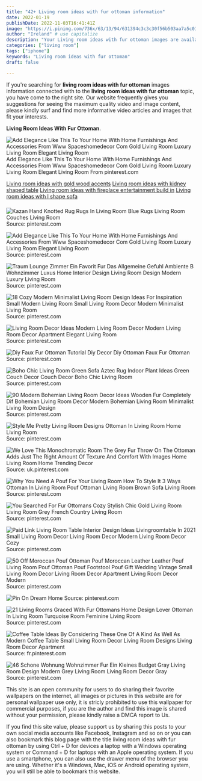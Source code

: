 ```yaml
---
title: "42+ Living room ideas with fur ottoman information"
date: 2022-01-19
publishDate: 2022-11-03T16:41:41Z
image: "https://i.pinimg.com/736x/63/13/94/631394c3c3c30f56b503aa7a5c01bc37.jpg"
author: "Ireland" # use capitalize
description: "Your Living room ideas with fur ottoman images are available in this site. Living room ideas with fur ottoman are a topic that is being searched for and liked by netizens now. You can Get the Living room ideas with fur ottoman files here. Get all free photos and vectors."
categories: ["living room"]
tags: ["iphone"]
keywords: "Living room ideas with fur ottoman"
draft: false

---
```


If you're searching for **living room ideas with fur ottoman** images information connected with to the **living room ideas with fur ottoman** topic, you have come to the right  site.  Our website frequently  gives you  suggestions  for seeing  the maximum  quality video and image  content, please kindly surf and find more informative video articles and images  that fit your interests.

**Living Room Ideas With Fur Ottoman**. 

![Add Elegance Like This To Your Home With Home Furnishings And Accessories From Www Spaceshomedecor Com Gold Living Room Luxury Living Room Elegant Living Room](https://i.pinimg.com/originals/2f/2e/72/2f2e72b2df7964ed5d4ba79d3d668ff9.jpg "Add Elegance Like This To Your Home With Home Furnishings And Accessories From Www Spaceshomedecor Com Gold Living Room Luxury Living Room Elegant Living Room")
Add Elegance Like This To Your Home With Home Furnishings And Accessories From Www Spaceshomedecor Com Gold Living Room Luxury Living Room Elegant Living Room From pinterest.com

[Living room ideas with gold wood accents](/living-room-ideas-with-gold-wood-accents/)
[Living room ideas with kidney shaped table](/living-room-ideas-with-kidney-shaped-table/)
[Living room ideas with fireplace entertainment build in](/living-room-ideas-with-fireplace-entertainment-build-in/)
[Living room ideas with l shape sofa](/living-room-ideas-with-l-shape-sofa/)



### 

 


![Kazan Hand Knotted Rug Rugs In Living Room Blue Rugs Living Room Couches Living Room](https://i.pinimg.com/originals/d4/df/64/d4df64813e8a725fb5c5be5bf33d5e5d.jpg "Kazan Hand Knotted Rug Rugs In Living Room Blue Rugs Living Room Couches Living Room")
Source: pinterest.com

 

![Add Elegance Like This To Your Home With Home Furnishings And Accessories From Www Spaceshomedecor Com Gold Living Room Luxury Living Room Elegant Living Room](https://i.pinimg.com/originals/2f/2e/72/2f2e72b2df7964ed5d4ba79d3d668ff9.jpg "Add Elegance Like This To Your Home With Home Furnishings And Accessories From Www Spaceshomedecor Com Gold Living Room Luxury Living Room Elegant Living Room")
Source: pinterest.com

 

![Traum Lounge Zimmer Ein Favorit Fur Das Allgemeine Gefuhl Ambiente B Wohnzimmer Luxus Home Interior Design Living Room Design Modern Luxury Living Room](https://i.pinimg.com/originals/c7/31/0e/c7310edaa2cd70a77169cd8bab5c7c04.jpg "Traum Lounge Zimmer Ein Favorit Fur Das Allgemeine Gefuhl Ambiente B Wohnzimmer Luxus Home Interior Design Living Room Design Modern Luxury Living Room")
Source: pinterest.com

 

![18 Cozy Modern Minimalist Living Room Design Ideas For Inspiration Small Modern Living Room Small Living Room Decor Modern Minimalist Living Room](https://i.pinimg.com/736x/40/01/fa/4001fa5e0346988b389ac38debbf8167.jpg "18 Cozy Modern Minimalist Living Room Design Ideas For Inspiration Small Modern Living Room Small Living Room Decor Modern Minimalist Living Room")
Source: pinterest.com

 

![Living Room Decor Ideas Modern Living Room Decor Modern Living Room Decor Apartment Elegant Living Room](https://i.pinimg.com/originals/a0/30/a1/a030a1a7ff8497251f3dab6e8b69d6c2.jpg "Living Room Decor Ideas Modern Living Room Decor Modern Living Room Decor Apartment Elegant Living Room")
Source: pinterest.com

 

![Diy Faux Fur Ottoman Tutorial Diy Decor Diy Ottoman Faux Fur Ottoman](https://i.pinimg.com/originals/14/a3/46/14a3467cf85f6466013453a6c884313b.jpg "Diy Faux Fur Ottoman Tutorial Diy Decor Diy Ottoman Faux Fur Ottoman")
Source: pinterest.com

 

![Boho Chic Living Room Green Sofa Aztec Rug Indoor Plant Ideas Green Couch Decor Couch Decor Boho Chic Living Room](https://i.pinimg.com/736x/25/e7/7b/25e77bbbf5945ba602405117edb8b98d.jpg "Boho Chic Living Room Green Sofa Aztec Rug Indoor Plant Ideas Green Couch Decor Couch Decor Boho Chic Living Room")
Source: pinterest.com

 

![90 Modern Bohemian Living Room Decor Ideas Wooden Fur Completely Dif Bohemian Living Room Decor Modern Bohemian Living Room Minimalist Living Room Design](https://i.pinimg.com/736x/03/05/50/030550769b561801db1cb65cf71e6aae.jpg "90 Modern Bohemian Living Room Decor Ideas Wooden Fur Completely Dif Bohemian Living Room Decor Modern Bohemian Living Room Minimalist Living Room Design")
Source: pinterest.com

 

![Style Me Pretty Living Room Designs Ottoman In Living Room Home Living Room](https://i.pinimg.com/originals/23/1f/9b/231f9b50c732c63ab44cbf99cc228853.jpg "Style Me Pretty Living Room Designs Ottoman In Living Room Home Living Room")
Source: pinterest.com

 

![We Love This Monochromatic Room The Grey Fur Throw On The Ottoman Adds Just The Right Amount Of Texture And Comfort With Images Home Living Room Home Trending Decor](https://i.pinimg.com/474x/39/15/8d/39158d972f48e2ab44956e06594db186--neutral-rug-neutral-colors.jpg "We Love This Monochromatic Room The Grey Fur Throw On The Ottoman Adds Just The Right Amount Of Texture And Comfort With Images Home Living Room Home Trending Decor")
Source: uk.pinterest.com

 

![Why You Need A Pouf For Your Living Room How To Style It 3 Ways Ottoman In Living Room Pouf Ottoman Living Room Brown Sofa Living Room](https://i.pinimg.com/originals/28/9d/f8/289df82aa181856b063065a9db30fe51.jpg "Why You Need A Pouf For Your Living Room How To Style It 3 Ways Ottoman In Living Room Pouf Ottoman Living Room Brown Sofa Living Room")
Source: pinterest.com

 

![You Searched For Fur Ottomans Cozy Stylish Chic Gold Living Room Living Room Grey French Country Living Room](https://i.pinimg.com/originals/10/47/9e/10479e4c9764369481eee745c5adb8c3.jpg "You Searched For Fur Ottomans Cozy Stylish Chic Gold Living Room Living Room Grey French Country Living Room")
Source: pinterest.com

 

![Paid Link Living Room Table Interior Design Ideas Livingroomtable In 2021 Small Living Room Decor Living Room Decor Modern Living Room Decor Cozy](https://i.pinimg.com/736x/db/c6/6f/dbc66fea1241c4362111496d706e832c.jpg "Paid Link Living Room Table Interior Design Ideas Livingroomtable In 2021 Small Living Room Decor Living Room Decor Modern Living Room Decor Cozy")
Source: pinterest.com

 

![50 Off Moroccan Pouf Ottoman Pouf Moroccan Leather Leather Pouf Living Room Pouf Ottoman Pouf Footstool Pouf Gift Wedding Vintage Small Living Room Decor Living Room Decor Apartment Living Room Decor Modern](https://i.pinimg.com/originals/41/e3/95/41e39596756faaeda05db4268169f6de.jpg "50 Off Moroccan Pouf Ottoman Pouf Moroccan Leather Leather Pouf Living Room Pouf Ottoman Pouf Footstool Pouf Gift Wedding Vintage Small Living Room Decor Living Room Decor Apartment Living Room Decor Modern")
Source: pinterest.com

 

![Pin On Dream Home](https://i.pinimg.com/originals/41/91/dd/4191dd9d3729f59bf3671dc5e4d8c434.jpg "Pin On Dream Home")
Source: pinterest.com

 

![21 Living Rooms Graced With Fur Ottomans Home Design Lover Ottoman In Living Room Turquoise Room Feminine Living Room](https://i.pinimg.com/originals/7c/50/48/7c50485294bb010d83a30c1b4728d3e2.jpg "21 Living Rooms Graced With Fur Ottomans Home Design Lover Ottoman In Living Room Turquoise Room Feminine Living Room")
Source: pinterest.com

 

![Coffee Table Ideas By Considering These One Of A Kind As Well As Modern Coffee Table Small Living Room Decor Living Room Designs Living Room Decor Apartment](https://i.pinimg.com/736x/4d/de/3d/4dde3d32d7899a6b780637f6ec5380ab.jpg "Coffee Table Ideas By Considering These One Of A Kind As Well As Modern Coffee Table Small Living Room Decor Living Room Designs Living Room Decor Apartment")
Source: fr.pinterest.com

 

![46 Schone Wohnung Wohnzimmer Fur Ein Kleines Budget Gray Living Room Design Modern Grey Living Room Living Room Decor Gray](https://i.pinimg.com/736x/63/13/94/631394c3c3c30f56b503aa7a5c01bc37.jpg "46 Schone Wohnung Wohnzimmer Fur Ein Kleines Budget Gray Living Room Design Modern Grey Living Room Living Room Decor Gray")
Source: pinterest.com

 

This site is an open community for users to do sharing their favorite wallpapers on the internet, all images or pictures in this website are for personal wallpaper use only, it is stricly prohibited to use this wallpaper for commercial purposes, if you are the author and find this image is shared without your permission, please kindly raise a DMCA report to Us.

If you find this site value, please support us by sharing this posts to your own social media accounts like Facebook, Instagram and so on or you can also bookmark this blog page with the title living room ideas with fur ottoman by using Ctrl + D for devices a laptop with a Windows operating system or Command + D for laptops with an Apple operating system. If you use a smartphone, you can also use the drawer menu of the browser you are using. Whether it's a Windows, Mac, iOS or Android operating system, you will still be able to bookmark this website.
